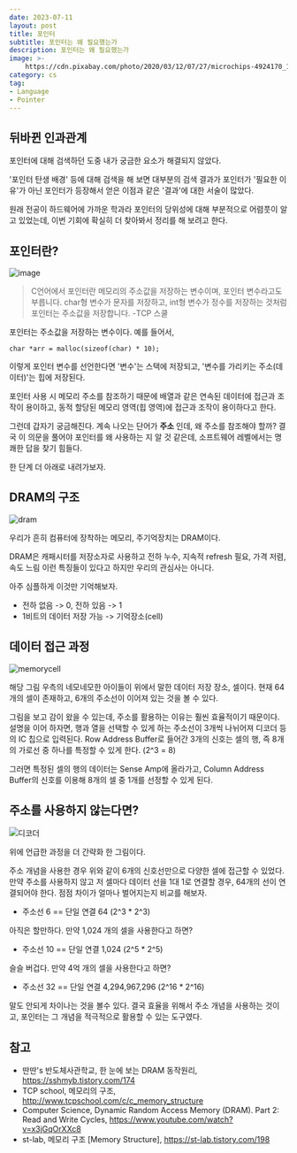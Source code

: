 ```yaml
---
date: 2023-07-11
layout: post
title: 포인터
subtitle: 포인터는 왜 필요했는가
description: 포인터는 왜 필요했는가
image: >-
    https://cdn.pixabay.com/photo/2020/03/12/07/27/microchips-4924170_1280.jpg
category: cs
tag:
- Language
- Pointer
---
```


## 뒤바뀐 인과관계

포인터에 대해 검색하던 도중 내가 궁금한 요소가 해결되지 않았다.

'포인터 탄생 배경' 등에 대해 검색을 해 보면 대부분의 검색 결과가
포인터가 '필요한 이유'가 아닌 포인터가 등장해서 얻은 이점과 같은 '결과'에 대한 서술이 많았다.

원래 전공이 하드웨어에 가까운 학과라 포인터의 당위성에 대해 부분적으로 어렴풋이 알고 있었는데, 
이번 기회에 확실히 더 찾아봐서 정리를 해 보려고 한다.

## 포인터란?

![image](http://www.tcpschool.com/lectures/img_c_memory_structure.png)

> C언어에서 포인터란 메모리의 주소값을 저장하는 변수이며, 포인터 변수라고도 부릅니다.
char형 변수가 문자를 저장하고, int형 변수가 정수를 저장하는 것처럼 포인터는 주소값을 저장합니다. -TCP 스쿨

포인터는 주소값을 저장하는 변수이다. 예를 들어서,
```
char *arr = malloc(sizeof(char) * 10);
```
이렇게 포인터 변수를 선언한다면 '변수'는 스택에 저장되고, '변수를 가리키는 주소(데이터)'는 힙에 저장된다.

포인터 사용 시 메모리 주소를 참조하기 때문에 배열과 같은 연속된 데이터에 접근과 조작이 용이하고,
동적 할당된 메모리 영역(힙 영역)에 접근과 조작이 용이하다고 한다.

그런데 갑자기 궁금해진다. 계속 나오는 단어가 **주소** 인데, 왜 주소를 참조해야 할까?
결국 이 의문을 풀어야 포인터를 왜 사용하는 지 알 것 같은데, 소프트웨어 레벨에서는 명쾌한 답을 찾기 힘들다.

한 단계 더 아래로 내려가보자.

## DRAM의 구조
![dram](https://user-images.githubusercontent.com/59993347/135577191-12e6d8c4-0f69-4b6f-add7-6a0f24214df1.png)

우리가 흔히 컴퓨터에 장착하는 메모리, 주기억장치는 DRAM이다.

DRAM은 캐패시터를 저장소자로 사용하고 전하 누수, 지속적 refresh 필요, 가격 저렴, 속도 느림 이런 특징들이 있다고 하지만
우리의 관심사는 아니다. 

아주 심플하게 이것만 기억해보자.

- 전하 없음 -> 0, 전하 있음 -> 1 
- 1비트의 데이터 저장 가능 -> 기억장소(cell)

## 데이터 접근 과정
![memorycell](https://github.com/lcw3176/lcw3176.github.io/assets/59993347/a568f677-bed2-46b9-9af7-07cdccc59f8f)

해당 그림 우측의 네모네모한 아이들이 위에서 말한 데이터 저장 장소, 셀이다.
현재 64개의 셀이 존재하고, 6개의 주소선이 이어져 있는 것을 볼 수 있다.

그림을 보고 감이 왔을 수 있는데, 주소를 활용하는 이유는 훨씬 효율적이기 때문이다.
설명을 이어 하자면, 행과 열을 선택할 수 있게 하는 주소선이 3개씩 나뉘어져 디코더 등의 IC 칩으로 입력된다.
Row Address Buffer로 들어간 3개의 신호는 셀의 행, 즉 8개의 가로선 중 하나를 특정할 수 있게 한다. (2^3 = 8)

그러면 특정된 셀의 행의 데이터는 Sense Amp에 올라가고, Column Address Buffer의 신호를 이용해 8개의 셀 중 1개를 
선정할 수 있게 된다.

## 주소를 사용하지 않는다면?
![디코더](https://user-images.githubusercontent.com/59993347/135578878-4f80c49e-2090-4fed-a549-f0ff9ac1490d.jpg)

위에 언급한 과정을 더 간략화 한 그림이다.

주소 개념을 사용한 경우 위와 같이 6개의 신호선만으로 다양한 셀에 접근할 수 있었다.
만약 주소를 사용하지 않고 저 셀마다 데이터 선을 1대 1로 연결할 경우, 64개의 선이 연결되어야 한다. 
점점 차이가 얼마나 벌어지는지 비교를 해보자.

- 주소선 6 == 단일 연결 64 (2^3 * 2^3)

아직은 할만하다. 만약 1,024 개의 셀을 사용한다고 하면?

- 주소선 10 == 단일 연결 1,024 (2^5 * 2^5)

슬슬 버겁다. 만약 4억 개의 셀을 사용한다고 하면?

- 주소선 32 == 단일 연결 4,294,967,296 (2^16 * 2^16)

말도 안되게 차이나는 것을 볼수 있다. 결국 효율을 위해서 주소 개념을 사용하는 것이고,
포인터는 그 개념을 적극적으로 활용할 수 있는 도구였다. 

## 참고
- 딴딴's 반도체사관학교, 한 눈에 보는 DRAM 동작원리,  https://sshmyb.tistory.com/174
- TCP school, 메모리의 구조, http://www.tcpschool.com/c/c_memory_structure
- Computer Science, Dynamic Random Access Memory (DRAM). Part 2: Read and Write Cycles, https://www.youtube.com/watch?v=x3jGqOrXXc8
- st-lab, 메모리 구조 [Memory Structure], https://st-lab.tistory.com/198